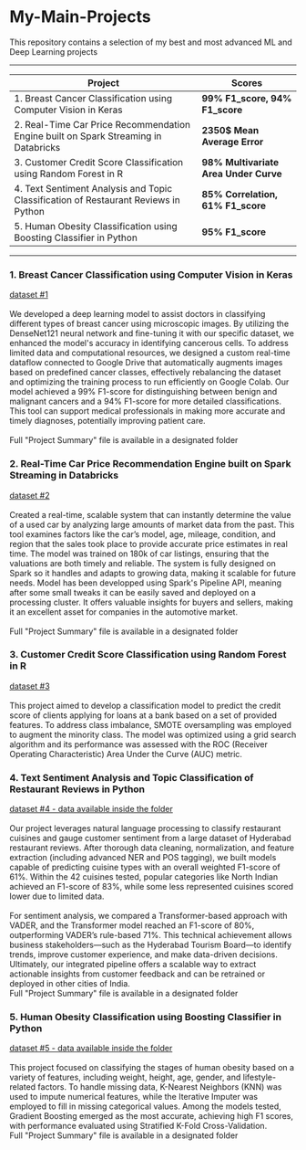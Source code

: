 # My-Main-Projects
This repository contains a selection of my best and most advanced ML and Deep Learning projects

---

| **Project** | **Scores** |
|---|---|
| 1. Breast Cancer Classification using Computer Vision in Keras | **99% F1_score, 94% F1_score** |
| 2. Real-Time Car Price Recommendation Engine built on Spark Streaming in Databricks | **2350$ Mean Average Error** |
| 3. Customer Credit Score Classification using Random Forest in R | **98% Multivariate Area Under Curve** |
| 4. Text Sentiment Analysis and Topic Classification of Restaurant Reviews in Python | **85% Correlation, 61% F1_score** |
| 5. Human Obesity Classification using Boosting Classifier in Python | **95% F1_score** |

---

### **1. Breast Cancer Classification using Computer Vision in Keras** 
[dataset #1](https://web.inf.ufpr.br/vri/databases/breast-cancer-histopathological-database-breakhis) \
 \
We developed a deep learning model to assist doctors in classifying different types of breast cancer using microscopic images. By utilizing the DenseNet121 neural network and fine-tuning it with our specific dataset, we enhanced the model's accuracy in identifying cancerous cells. To address limited data and computational resources, we designed a custom real-time dataflow connected to Google Drive that automatically augments images based on predefined cancer classes, effectively rebalancing the dataset and optimizing the training process to run efficiently on Google Colab. Our model achieved a 99% F1-score for distinguishing between benign and malignant cancers and a 94% F1-score for more detailed classifications. This tool can support medical professionals in making more accurate and timely diagnoses, potentially improving patient care. \
\
Full "Project Summary" file is available in a designated folder 

### **2. Real-Time Car Price Recommendation Engine built on Spark Streaming in Databricks** 
[dataset #2](https://www.kaggle.com/datasets/austinreese/craigslist-carstrucks-data) \
 \
Created a real-time, scalable system that can instantly determine the value of a used car by analyzing large amounts of market data from the past. This tool examines factors like the car’s model, age, mileage, condition, and region that the sales took place to provide accurate price estimates in real time. The model was trained on 180k of car listings, ensuring that the valuations are both timely and reliable. The system is fully designed on Spark so it handles and adapts to growing data, making it scalable for future needs. Model has been developped using Spark's Pipeline API, meaning after some small tweaks it can be easily saved and deployed on a processing cluster. It offers valuable insights for buyers and sellers, making it an excellent asset for companies in the automotive market. \
\
Full "Project Summary" file is available in a designated folder 


### **3. Customer Credit Score Classification using Random Forest in R** 
[dataset #3](https://www.kaggle.com/datasets/parisrohan/credit-score-classification) \
 \
This project aimed to develop a classification model to predict the credit score of clients applying for loans at a bank based on a set of provided features. To address class imbalance, SMOTE oversampling was employed to augment the minority class. The model was optimized using a grid search algorithm and its performance was assessed with the ROC (Receiver Operating Characteristic) Area Under the Curve (AUC) metric.

### **4. Text Sentiment Analysis and Topic Classification of Restaurant Reviews in Python** 
[dataset #4 - data available inside the folder](https://github.com/michalwojcik13/My-Main-Projects/tree/main/4.%20Text%20Sentiment%20Analysis%20and%20Topic%20Classification%20of%20Restaurant%20Reviews%20in%20Python) \
 \
Our project leverages natural language processing to classify restaurant cuisines and gauge customer sentiment from a large dataset of Hyderabad restaurant reviews. After thorough data cleaning, normalization, and feature extraction (including advanced NER and POS tagging), we built models capable of predicting cuisine types with an overall weighted F1-score of 61%. Within the 42 cuisines tested, popular categories like North Indian achieved an F1-score of 83%, while some less represented cuisines scored lower due to limited data. \
\
For sentiment analysis, we compared a Transformer-based approach with VADER, and the Transformer model reached an F1-score of 80%, outperforming VADER’s rule-based 71%. This technical achievement allows business stakeholders—such as the Hyderabad Tourism Board—to identify trends, improve customer experience, and make data-driven decisions. Ultimately, our integrated pipeline offers a scalable way to extract actionable insights from customer feedback and can be retrained or deployed in other cities of India.
\
Full "Project Summary" file is available in a designated folder 

### **5. Human Obesity Classification using Boosting Classifier in Python** 
[dataset #5 - data available inside the folder](https://github.com/michalwojcik13/My-Main-Projects/tree/main/5.%20Human%20Obesity%20Classification%20using%20Boosting%20Classifier%20in%20Python) \
\
This project focused on classifying the stages of human obesity based on a variety of features, including weight, height, age, gender, and lifestyle-related factors. To handle missing data, K-Nearest Neighbors (KNN) was used to impute numerical features, while the Iterative Imputer was employed to fill in missing categorical values. Among the models tested, Gradient Boosting emerged as the most accurate, achieving high F1 scores, with performance evaluated using Stratified K-Fold Cross-Validation.
\
Full "Project Summary" file is available in a designated folder 

